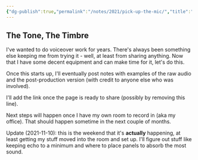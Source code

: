 ```yaml
---
{"dg-publish":true,"permalink":"/notes/2021/pick-up-the-mic/","title":"Pick Up the Mic","tags":["voiceover","audio","recording"],"created":"2021-07-09T11:38:42","updated":"2025-08-05T16:31:15-04:00"}
---
```



## The Tone, The Timbre

I've wanted to do voiceover work for years. There's always been something else keeping me from trying it - well, at least from sharing anything. Now that I have some decent equipment and can make time for it, let's do this.

Once this starts up, I'll eventually post notes with examples of the raw audio and the post-production version (with credit to anyone else who was involved).

I'll add the link once the page is ready to share (possibly by removing this line).

Next steps will happen once I have my own room to record in (aka my office). That should happen sometime in the next couple of months.

Update (2021-11-10): this is the weekend that it's __actually__ happening, at least getting my stuff moved into the room and set up. I'll figure out stuff like keeping echo to a minimum and where to place panels to absorb the most sound.
